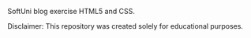SoftUni blog exercise HTML5 and CSS.

Disclaimer: This repository was created solely for educational purposes.
